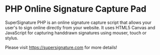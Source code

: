 # PHP Online Signature Capture Pad

SuperSignature PHP is an online signature capture script that allows your user's to sign online directly from your website.
It uses HTML5 Canvas and JavaScript for capturing handdrawn signatures using mouser, touch or stylus.

Please visit https://supersignature.com for more details!
